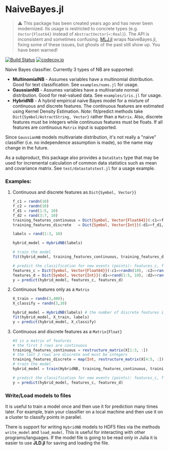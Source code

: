 NaiveBayes.jl
=============

> :warning: This package has been created years ago and has never been modernized. Its usage
> is restricted to concrete types (e.g. `Vector{Float64}` instead of `AbstractVector{<:Real}`).
> The API is inconsistent and sometimes confusing.
> [MLJ.jl](https://github.com/alan-turing-institute/MLJ.jl) wraps NaiveBayes.jl, fixing some of
> these issues, but ghosts of the past still show up. You have been warned!

[![Build Status](https://travis-ci.org/dfdx/NaiveBayes.jl.svg)](https://travis-ci.org/dfdx/NaiveBayes.jl)
[![codecov.io](http://codecov.io/github/dfdx/NaiveBayes.jl/coverage.svg)](http://codecov.io/github/dfdx/NaiveBayes.jl)

Naive Bayes classifier. Currently 3 types of NB are supported:

 * **MultinomialNB** - Assumes variables have a multinomial distribution. Good for text classification. See `examples/nums.jl` for usage.
 * **GaussianNB** - Assumes variables have a multivariate normal distribution. Good for real-valued data. See `examples/iris.jl` for usage.
 * **HybridNB** - A hybrid empirical naive Bayes model for a mixture of continuous and discrete features. The continuous features are estimated using Kernel Density Estimation.
*Note*: fit/predict methods take `Dict{Symbol/AstractString, Vector}` rather than a `Matrix`. Also, discrete features must be integers while continuous features must be floats. If all features are continuous `Matrix` input is supported.


Since `GaussianNB` models multivariate distribution, it's not really a "naive" classifier (i.e. no independence assumption is made), so the name may change in the future.

As a subproduct, this package also provides a `DataStats` type that may be used for incremental calculation of common data statistics such as mean and covariance matrix. See `test/datastatstest.jl` for a usage example.

### Examples:
1. Continuous and discrete features as `Dict{Symbol, Vector}}`

    ```julia
    f_c1 = randn(10)
    f_c2 = randn(10)
    f_d1 = rand(1:5, 10)
    f_d2 = rand(3:7, 10)
    training_features_continuous = Dict{Symbol, Vector{Float64}}(:c1=>f_c1, :c2=>f_c2)
    training_features_discrete   = Dict{Symbol, Vector{Int}}(:d1=>f_d1, :d2=>f_d2) #discrete features as Int64

    labels = rand(1:3, 10)

    hybrid_model = HybridNB(labels)

    # train the model
    fit(hybrid_model, training_features_continuous, training_features_discrete, labels)

    # predict the classification for new events (points): features_c, features_d
    features_c = Dict{Symbol, Vector{Float64}}(:c1=>randn(10), :c2=>randn(10))
    features_d = Dict{Symbol, Vector{Int}}(:d1=>rand(1:5, 10), :d2=>rand(3:7, 10))
    y = predict(hybrid_model, features_c, features_d)
    ```

2. Continuous features only as a `Matrix`
    ```julia
    X_train = randn(3,400);
    X_classify = randn(3,10)

    hybrid_model = HybridNB(labels) # the number of discrete features is 0 so it's not needed
    fit(hybrid_model, X_train, labels)
    y = predict(hybrid_model, X_classify)
    ```
3. Continuous and discrete features as a `Matrix{Float}`
    ```julia
    #X is a matrix of features
    # the first 3 rows are continuous
    training_features_continuous = restructure_matrix(X[1:3, :])
    # the last 2 rows are discrete and must be integers
    training_features_discrete = map(Int, restructure_matrix(X[4:5, :]))
    # train the model
    hybrid_model = train(HybridNB, training_features_continuous, training_features_discrete, labels)

    # predict the classification for new events (points): features_c, features_d
    y = predict(hybrid_model, features_c, features_d)
    ```


### Write/Load models to files

It is useful to train a model once and then use it for prediction many times later. For example, train your classifier on a local machine and then use it on a cluster to classify points in parallel.

There is support for writing `HybridNB` models to HDF5 files via the methods `write_model` and `load_model`. This is useful for interacting with other programs/languages. If the model file is going to be read only in Julia it is easier to use **JLD.jl** for saving and loading the file.

